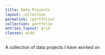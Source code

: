 ```yaml
---
title: Data Projects
layout: collection
permalink: /portfolio/
collection: portfolio
entries_layout: grid
classes: wide
---
```


A collection of data projects I have worked on